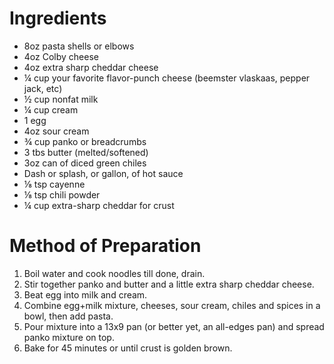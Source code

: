 # Ingredients
- 8oz pasta shells or elbows
- 4oz Colby cheese
- 4oz extra sharp cheddar cheese
- ¼ cup your favorite flavor-punch cheese (beemster vlaskaas, pepper jack, etc)
- ½ cup nonfat milk
- ¼ cup cream
- 1 egg
- 4oz sour cream
- ¾ cup panko or breadcrumbs
- 3 tbs butter (melted/softened)
- 3oz can of diced green chiles
- Dash or splash, or gallon, of hot sauce
- ⅛ tsp cayenne
- ⅛ tsp chili powder
- ¼ cup extra-sharp cheddar for crust

# Method of Preparation
1. Boil water and cook noodles till done, drain.
2. Stir together panko and butter and a little extra sharp cheddar cheese.
3. Beat egg into milk and cream.
4. Combine egg+milk mixture, cheeses, sour cream, chiles and spices in a bowl, then add pasta.
5. Pour mixture into a 13x9 pan (or better yet, an all-edges pan) and spread panko mixture on top.
6. Bake for 45 minutes or until crust is golden brown.

